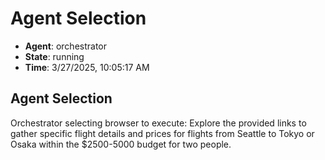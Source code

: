 # Agent Selection

- **Agent**: orchestrator
- **State**: running
- **Time**: 3/27/2025, 10:05:17 AM

## Agent Selection

Orchestrator selecting browser to execute: Explore the provided links to gather specific flight details and prices for flights from Seattle to Tokyo or Osaka within the $2500-5000 budget for two people.

